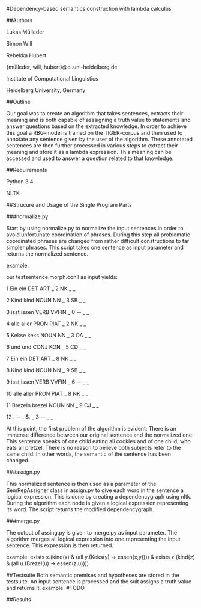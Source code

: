 #Dependency-based semantics construction with lambda calculus


##Authors


Lukas Mülleder         

Simon Will              

Rebekka Hubert          

{mülleder, will, hubert}@cl.uni-heidelberg.de

Institute of Computational Linguistics

Heidelberg University, Germany


##Outline



Our goal was to create an algorithm that takes sentences, extracts their meaning
and is both capable of asssigning a truth value to statements and answer
questions based on the extracted knowledge.
In order to achieve this goal a RBG-model is trained on the TIGER-corpus
and then used to annotate any sentence given by the user of the algorithm.
These annotated sentences are then further processed in various steps to extract
their meaning and store it as a lambda expression.
This meaning can be accessed and used to answer a question related to that
knowledge.



##Requirements

Python 3.4

NLTK





##Strucure and Usage of the Single Program Parts

###normalize.py

Start by using normalize.py to normalize the input sentences in order to avoid unfortunate
coordination of phrases. During this step all problematic coordinated phrases are changed from
rather difficult constructions to far simpler phrases.
This script takes one sentence as input parameter and returns the normalized
sentence.

example:

our testsentence.morph.conll as input yields:

1	Ein	ein	DET	ART	_	2	NK	_	_

2	Kind	kind	NOUN	NN	_	3	SB	_	_

3	isst	issen	VERB	VVFIN	_	0	--	_	_

4	alle	aller	PRON	PIAT	_	2	NK	_	_

5	Kekse	keks	NOUN	NN	_	3	OA	_	_

6	und	und	CONJ	KON	_	5	CD	_	_

7	Ein	ein	DET	ART	_	8	NK	_	_

8	Kind	kind	NOUN	NN	_	9	SB	_	_

9	isst	issen	VERB	VVFIN	_	6	--	_	_

10	alle	aller	PRON	PIAT	_	8	NK	_	_

11	Brezeln	brezel	NOUN	NN	_	9	CJ	_	_

12	.	--	.	$.	_	3	--	_	_



At this point, the first problem of the algorithm is evident: 
There is an immense difference between our original sentence and the normalized one:
This sentence speaks of one child eating all cookies and of one child,
who eats all pretzel. There is no reason to believe both subjects refer to the
same child.
In other words, the semantic of the sentence has been changed.



###assign.py

This normalized sentence is then used as a parameter of the SemRepAssigner class
in  assign.py to give each word in the sentence a logical expression.
This is done by creating a dependencygraph using nltk.
During the algorithm each node is given a logical expression representing its
word. The script returns the modified dependencygraph.



###merge.py

The output of assing.py is given to merge.py as input parameter. The algorithm
merges all logical expression into one representing the input sentence.
This expression is then returned.

example:
exists x.(kind(x) & (all y.(Keks(y) -> essen(x,y)))) & exists z.(kind(z) & (all u.(Brezel(u) -> essen(z,u))))


##Testsuite
Both semantic premises and hypotheses are stored in the testsuite. An input sentence is processed and the
suit assigns a truth value and returns it.
example:
#TODO



##Results


